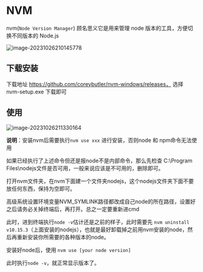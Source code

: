 # NVM

nvm(`Node Version Manager`) 顾名思义它是用来管理 node 版本的工具，方便切换不同版本的 Node.js

![image-20231026210145778](https://fastly.jsdelivr.net/gh/LetengZzz/img@main/tc2/img202310262101265.png)

## 下载安装

下载地址 https://github.com/coreybutler/nvm-windows/releases， 选择 nvm-setup.exe 下载即可

## 使用

![image-20231026211330164](https://fastly.jsdelivr.net/gh/LetengZzz/img@main/tc2/img202310262113854.png)

**说明**：安装nvm后需要执行`nvm use xxx` 进行安装，否则node 和 npm命令无法使用

如果已经执行了上述命令但还是报node不是内部命令，那么先检查  C:\Program Files\nodejs文件是否可用，一般来说应该是不可用的，删除即可。

打开nvm文件夹，在nvm下面建一个文件夹nodejs，这个nodejs文件夹下面不要放任何东西，保持为空即可。

高级系统设置环境变量NVM_SYMLINK路径都改成自己node的所在路径，设置好之后请务必关掉终端后，再打开。总之一定要重新进cmd

此时，进到终端执行`node -v`估计还是之前的样子，此时需要先  `nvm uninstall v10.15.3`（上面安装的nodejs），也就是最好卸载掉之前用nvm安装的node，然后再重新安装你所需要的各种版本的node。

安装好node后，使用 `nvm use [your node version]`

此时执行`node -v`，就正常显示版本了。

